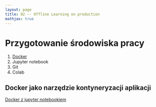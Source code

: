```yaml
---
layout: page
title: 02 -- Offline Learning on production
mathjax: true
---
```


# Przygotowanie środowiska pracy 

1. [Docker](/praca%20z%20Dockerem/) 
2. Jupyter notebook
3. Git
4. Colab

## Docker jako narzędzie kontyneryzacji aplikacji

[Docker z jupyter notebookiem](https://hub.docker.com/repository/docker/sebkaz/docker-data-science)

